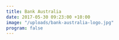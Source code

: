 ```yaml
---
title: Bank Australia
date: 2017-05-30 09:23:00 +10:00
image: "/uploads/bank-australia-logo.jpg"
program: false
---
```


